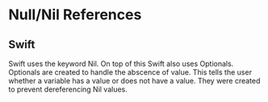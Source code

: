 # Null/Nil References
## Swift

Swift uses the keyword Nil. On top of this Swift also uses Optionals. Optionals are created to handle the abscence of value.
This tells the user whether a variable has a value or does not have a value. They were created to prevent dereferencing Nil values.
